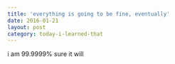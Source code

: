 ```yaml
---
title: 'everything is going to be fine, eventually'
date: 2016-01-21
layout: post
category: today-i-learned-that
---
```


i am 99.9999% sure it will
